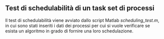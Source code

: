 ##  Test di schedulabilità di un task set di processi

Il test di schedulabilità viene avviato dallo script Matlab *scheduling_test.m*, in cui sono stati inseriti i dati dei processi per cui si vuole verificare se esista un algoritmo in grado di fornire una loro schedulazione.



